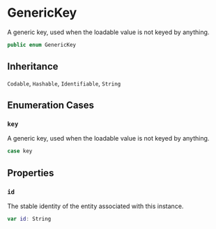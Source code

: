 # GenericKey

A generic key, used when the loadable value is not keyed by anything.

``` swift
public enum GenericKey
```

## Inheritance

`Codable`, `Hashable`, `Identifiable`, `String`

## Enumeration Cases

### `key`

A generic key, used when the loadable value is not keyed by anything.

``` swift
case key
```

## Properties

### `id`

The stable identity of the entity associated with this instance.

``` swift
var id: String
```
